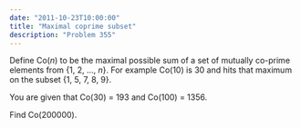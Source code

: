 ```yaml
---
date: "2011-10-23T10:00:00"
title: "Maximal coprime subset"
description: "Problem 355"
---
```


<p>
Define Co(<var>n</var>) to be the maximal possible sum of a set of mutually co-prime elements from {1, 2, ..., <var>n</var>}. For example Co(10) is 30 and hits that maximum on the subset {1, 5, 7, 8, 9}.
</p>
<p>
You are given that Co(30) = 193 and Co(100) = 1356. 
</p>
<p>Find Co(200000).
</p>

